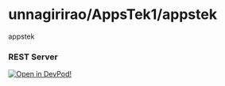 # unnagirirao/AppsTek1/appstek
appstek


### REST Server





    



[![Open in DevPod!](https://devpod.sh/assets/open-in-devpod.svg)](https://devpod.sh/open#https://github.com/unnagirirao/AppsTek1/appstek)